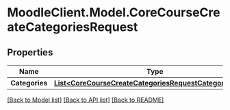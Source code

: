 # MoodleClient.Model.CoreCourseCreateCategoriesRequest

## Properties

Name | Type | Description | Notes
------------ | ------------- | ------------- | -------------
**Categories** | [**List&lt;CoreCourseCreateCategoriesRequestCategoriesInner&gt;**](CoreCourseCreateCategoriesRequestCategoriesInner.md) |  | 

[[Back to Model list]](../README.md#documentation-for-models) [[Back to API list]](../README.md#documentation-for-api-endpoints) [[Back to README]](../README.md)

